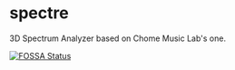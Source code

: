 # spectre
3D Spectrum Analyzer based on Chome Music Lab's one.

[![FOSSA Status](https://app.fossa.io/api/projects/git%2Bgithub.com%2Ftenchooo%2Fspectre.svg?type=large)](https://app.fossa.io/projects/git%2Bgithub.com%2Ftenchooo%2Fspectre?ref=badge_large)
